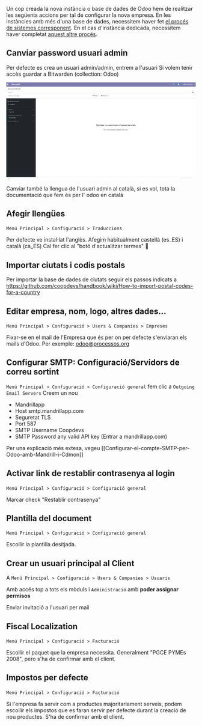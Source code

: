 Un cop creada la nova instància o base de dades de Odoo hem de realitzar les següents accions per tal de configurar la nova empresa. En les instàncies amb més d'una base de dades, necessitem haver fet [el procés de sistemes corresponent](https://github.com/coopdevs/handbook/wiki/Add-new-DB-to-a-multi-db-odoo-instance). En el cas d'instància dedicada, necessitem haver completat [aquest altre procés](https://gitlab.com/coopdevs/odoo-provisioning/-/wikis/How%20to%20create%20a%20new%20Odoo%20instance).

## Canviar password usuari admin
Per defecte es crea un usuari admin/admin, entrem a l'usuari 
Si volem tenir accès guardar a Bitwarden (collection: Odoo)

![Canviar pass](img/odoo-canviar-pass.gif)

Canviar també la llengua de l'usuari admin al català, si es vol, tota la documentació que fem és per l' odoo en català

## Afegir llengües
`Menú Principal > Configuració > Traduccions`

Per defecte ve instal·lat l'anglès. Afegim habitualment castellà (es_ES) i català (ca_ES)
Cal fer clic al "botó d'actualitzar termes" 🔄

## Importar ciutats i codis postals

Per importar la base de dades de ciutats seguir els passos indicats a https://github.com/coopdevs/handbook/wiki/How-to-import-postal-codes-for-a-country

##  Editar empresa, nom, logo, altres dades...

`Menú Principal > Configuració > Users & Companies > Empreses`

Fixar-se en el mail de l'Empresa que és per on per defecte s'enviaran els mails d'Odoo. Per exemple: odoo@processos.org

##  Configurar SMTP: Configuració/Servidors de correu sortint

`Menú Principal > Configuració > Configuració general` fem clic a `Outgoing Email Servers` Creem un nou

* Mandrillapp
* Host smtp.mandrillapp.com
* Seguretat TLS
* Port 587
* SMTP Username Coopdevs
* SMTP Password any valid API key (Entrar a mandrillapp.com)

Per una explicació més extesa, vegeu [[Configurar-el-compte-SMTP-per-Odoo-amb-Mandrill-i-Cdmon]]

## Activar link de restablir contrasenya al login

`Menú Principal > Configuració > Configuració general`

Marcar check "Restablir contrasenya"

## Plantilla del document

`Menú Principal > Configuració > Configuració general`

Escollir la plantilla desitjada.

##  Crear un usuari principal al Client

A `Menú Principal > Configuració > Users & Companies > Usuaris`

Amb accés top a tots els mòduls i `Administració` amb **poder assignar permisos**

Enviar invitació a l'usuari per mail

## Fiscal Localization

`Menú Principal > Configuració > Facturació`

Escollir el paquet que la empresa necessita. Generalment "PGCE PYMEs 2008", pero s'ha de confirmar amb el client.

## Impostos per defecte

`Menú Principal > Configuració > Facturació`

Si l'empresa fa servir com a productes majoritariament serveis, podem escollir els impostos que es faran servir per defecte durant la creació de nou productes. S'ha de confirmar amb el client.